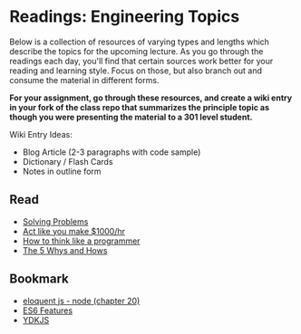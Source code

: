 # Readings: Engineering Topics

Below is a collection of resources of varying types and lengths which describe the topics for the upcoming lecture.  As you go through the readings each day, you'll find that certain sources work better for your reading and learning style. Focus on those, but also branch out and consume the material in different forms.

**For your assignment, go through these resources, and create a wiki entry in your fork of the class repo that summarizes the principle topic as though you were presenting the material to a 301 level student.**

Wiki Entry Ideas:
* Blog Article (2-3 paragraphs with code sample)
* Dictionary / Flash Cards
* Notes in outline form

## Read
* [Solving Problems](https://simpleprogrammer.com/solving-problems-breaking-it-down/)
* [Act like you make $1000/hr](https://medium.com/swlh/pretend-your-time-is-worth-1-000-hour-and-youll-become-100x-more-productive-f04628bb3e6d)
* [How to think like a programmer](https://medium.freecodecamp.org/how-to-think-like-a-programmer-lessons-in-problem-solving-d1d8bf1de7d2)
* [The 5 Whys and Hows](http://asq.org/healthcare-use/why-quality/five-whys.html)

## Bookmark
* [eloquent js - node (chapter 20)](https://eloquentjavascript.net/Eloquent_JavaScript.pdf)
* [ES6 Features](http://es6-features.org/#ClassInheritance)
* [YDKJS](https://github.com/getify/You-Dont-Know-JS)
